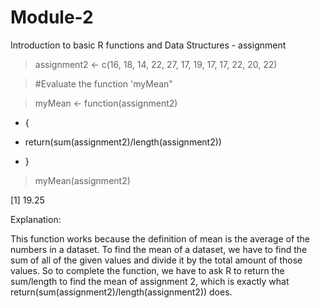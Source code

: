 # Module-2
Introduction to basic R functions and Data Structures - assignment
> assignment2 <- c(16, 18, 14, 22, 27, 17, 19, 17, 17, 22, 20, 22)

> #Evaluate the function 'myMean"

> myMean <- function(assignment2)

+ {

+   return(sum(assignment2)/length(assignment2))

+ }

> myMean(assignment2)

[1] 19.25

Explanation: 

This function works because the definition of mean is the average of the numbers in a dataset. To find the mean of a dataset, we have to find the sum of all of the given values and divide it by the total amount of those values. So to complete the function, we have to ask R to return the sum/length to find the mean of assignment 2, which is exactly what return(sum(assignment2)/length(assignment2)) does.
